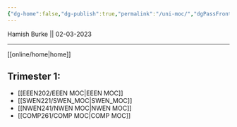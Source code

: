```yaml
---
{"dg-home":false,"dg-publish":true,"permalink":"/uni-moc/","dgPassFrontmatter":true}
---
```



Hamish Burke || 02-03-2023
***

[[online/home\|home]]


## Trimester 1:
- [[EEEN202/EEEN MOC\|EEEN MOC]]
- [[SWEN221/SWEN_MOC\|SWEN_MOC]]
- [[NWEN241/NWEN MOC\|NWEN MOC]]
- [[COMP261/COMP MOC\|COMP MOC]]


